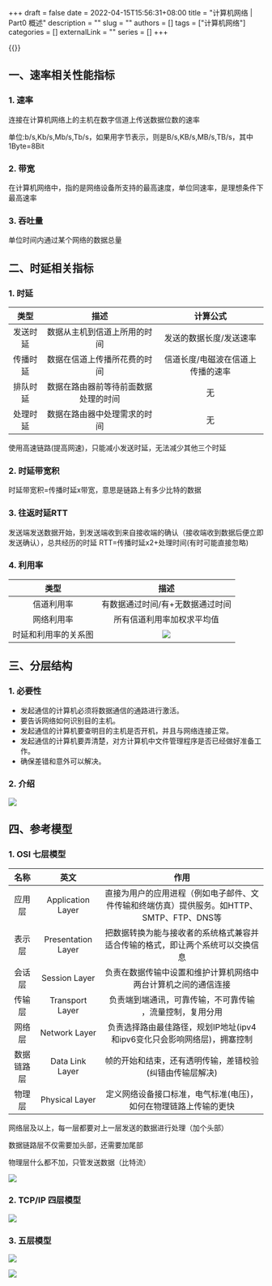+++ 
draft = false
date = 2022-04-15T15:56:31+08:00
title = "计算机网络 | Part0 概述"
description = ""
slug = ""
authors = []
tags = ["计算机网络"]
categories = []
externalLink = ""
series = []
+++

{{<toc>}}

## 一、速率相关性能指标

### 1. 速率

连接在计算机网络上的主机在数字信道上传送数据位数的速率

单位:b/s,Kb/s,Mb/s,Tb/s，如果用字节表示，则是B/s,KB/s,MB/s,TB/s，其中 1Byte=8Bit

### 2. 带宽

在计算机网络中，指的是网络设备所支持的最高速度，单位同速率，是理想条件下最高速率

### 3. 吞吐量

单位时间内通过某个网络的数据总量

## 二、时延相关指标

### 1. 时延

| 类型 | 描述 | 计算公式 |
| :-: |:-:|:-:|
| 发送时延 | 数据从主机到信道上所用的时间 | 发送的数据长度/发送速率 |
| 传播时延 | 数据在信道上传播所花费的时间 | 信道长度/电磁波在信道上传播的速率 |
| 排队时延 | 数据在路由器前等待前面数据处理的时间 | 无 |
| 处理时延 | 数据在路由器中处理需求的时间 | 无 |

使用高速链路(提高网速)，只能减小发送时延，无法减少其他三个时延


### 2. 时延带宽积

时延带宽积=传播时延x带宽，意思是链路上有多少比特的数据

### 3. 往返时延RTT

发送端发送数据开始，到发送端收到来自接收端的确认（接收端收到数据后便立即发送确认），总共经历的时延 RTT=传播时延x2+处理时间(有时可能直接忽略)

### 4. 利用率

| 类型 | 描述 |
| :-: | :-: |
| 信道利用率 | 有数据通过时间/有+无数据通过时间 |
| 网络利用率 | 所有信道利用率加权求平均值 |
| 时延和利用率的关系图 | ![](https://ccviolett-1307804825.cos.ap-shanghai.myqcloud.com/img/20200626203643244.png) |

## 三、分层结构

### 1. 必要性

- 发起通信的计算机必须将数据通信的通路进行激活。
- 要告诉网络如何识别目的主机。
- 发起通信的计算机要查明目的主机是否开机，并且与网络连接正常。
- 发起通信的计算机要弄清楚，对方计算机中文件管理程序是否已经做好准备工作。
- 确保差错和意外可以解决。

### 2. 介绍

![](https://ccviolett-1307804825.cos.ap-shanghai.myqcloud.com/img/20200626204724293.png)

## 四、参考模型

### 1. OSI 七层模型

| 名称 | 英文 | 作用 |
| :-: | :-: | :-: |
| 应用层 | Application Layer | 直接为用户的应用进程（例如电子邮件、文件传输和终端仿真）提供服务。如HTTP、SMTP、FTP、DNS等 |
| 表示层 | Presentation Layer | 把数据转换为能与接收者的系统格式兼容并适合传输的格式，即让两个系统可以交换信息 |
| 会话层 | Session Layer | 负责在数据传输中设置和维护计算机网络中两台计算机之间的通信连接 |
| 传输层 | Transport Layer | 负责端到端通讯，可靠传输，不可靠传输 ，流量控制，复用分用 |
| 网络层 | Network Layer | 负责选择路由最佳路径，规划IP地址(ipv4和ipv6变化只会影响网络层)，拥塞控制 |
| 数据链路层 | Data Link Layer | 帧的开始和结束，还有透明传输，差错校验(纠错由传输层解决) |
| 物理层 | Physical Layer | 定义网络设备接口标准，电气标准(电压)，如何在物理链路上传输的更快 |

网络层及以上，每一层都要对上一层发送的数据进行处理（加个头部）

数据链路层不仅需要加头部，还需要加尾部

物理层什么都不加，只管发送数据（比特流）

![](https://ccviolett-1307804825.cos.ap-shanghai.myqcloud.com/img/20200626205152756.png)

### 2. TCP/IP 四层模型

![](https://ccviolett-1307804825.cos.ap-shanghai.myqcloud.com/img/20200626205911885.png)

### 3. 五层模型

![](https://ccviolett-1307804825.cos.ap-shanghai.myqcloud.com/img/20200626210125977.png)

![](https://ccviolett-1307804825.cos.ap-shanghai.myqcloud.com/img/20200626210211625.png)